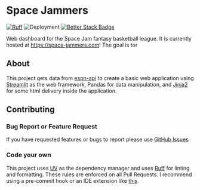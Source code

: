# Space Jammers
[![Ruff](https://img.shields.io/endpoint?url=https://raw.githubusercontent.com/astral-sh/ruff/main/assets/badge/v2.json)](https://github.com/astral-sh/ruff)
![Deployment](https://github.com/NathanEmb/space-jam-dashboard/blob/main/.github/workflows/deploy.yaml/badge.svg)
[![Better Stack Badge](https://uptime.betterstack.com/status-badges/v2/monitor/1pkz4.svg)](https://uptime.betterstack.com/?utm_source=status_badge)

Web dashboard for the Space Jam fantasy basketball league. It is currently hosted at https://space-jammers.com! The goal is tor 

## About
This project gets data from [espn-api](https://github.com/cwendt94/espn-api)  to create a basic web application using [Streamlit](https://streamlit.io/) as the web framework, Pandas for data manipulation, and [Jinja2](https://jinja.palletsprojects.com/en/stable/) for some html delivery inside the application.

## Contributing
### Bug Report or Feature Request
If you have requested features or bugs to report please use [GitHub Issues](https://github.com/NathanEmb/space-jam-dashboard)

### Code your own
This project uses [UV](https://github.com/astral-sh/uv) as the dependency manager and uses [Ruff](https://github.com/astral-sh/ruff) for linting and formatting. These rules are enforced on all Pull Requests. I recommend using a pre-commit hook or an IDE extension like [this](https://marketplace.visualstudio.com/items?itemName=charliermarsh.ruff).
